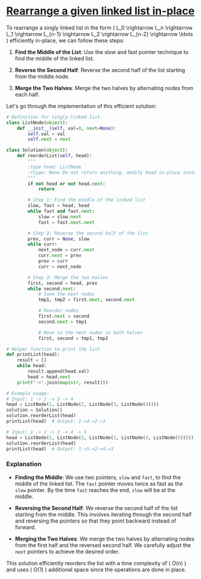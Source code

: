 # [Rearrange a given linked list in-place](https://www.geeksforgeeks.org/rearrange-a-given-linked-list-in-place/)

To rearrange a singly linked list in the form \( L_0 \rightarrow L_n \rightarrow L_1 \rightarrow L_{n-1} \rightarrow L_2 \rightarrow L_{n-2} \rightarrow \ldots \) efficiently in-place, we can follow these steps:

1. **Find the Middle of the List**: Use the slow and fast pointer technique to find the middle of the linked list.

2. **Reverse the Second Half**: Reverse the second half of the list starting from the middle node.

3. **Merge the Two Halves**: Merge the two halves by alternating nodes from each half.

Let's go through the implementation of this efficient solution:

```python
# Definition for singly-linked list.
class ListNode(object):
    def __init__(self, val=0, next=None):
        self.val = val
        self.next = next

class Solution(object):
    def reorderList(self, head):
        """
        :type head: ListNode
        :rtype: None Do not return anything, modify head in-place instead.
        """
        if not head or not head.next:
            return

        # Step 1: Find the middle of the linked list
        slow, fast = head, head
        while fast and fast.next:
            slow = slow.next
            fast = fast.next.next

        # Step 2: Reverse the second half of the list
        prev, curr = None, slow
        while curr:
            next_node = curr.next
            curr.next = prev
            prev = curr
            curr = next_node

        # Step 3: Merge the two halves
        first, second = head, prev
        while second.next:
            # Save the next nodes
            tmp1, tmp2 = first.next, second.next

            # Reorder nodes
            first.next = second
            second.next = tmp1

            # Move to the next nodes in both halves
            first, second = tmp1, tmp2

# Helper function to print the list
def printList(head):
    result = []
    while head:
        result.append(head.val)
        head = head.next
    print("->".join(map(str, result)))

# Example usage:
# Input: 1 -> 2 -> 3 -> 4
head = ListNode(1, ListNode(2, ListNode(3, ListNode(4))))
solution = Solution()
solution.reorderList(head)
printList(head)  # Output: 1->4->2->3

# Input: 1 -> 2 -> 3 -> 4 -> 5
head = ListNode(1, ListNode(2, ListNode(3, ListNode(4, ListNode(5)))))
solution.reorderList(head)
printList(head)  # Output: 1->5->2->4->3
```

### Explanation

- **Finding the Middle**: We use two pointers, `slow` and `fast`, to find the middle of the linked list. The `fast` pointer moves twice as fast as the `slow` pointer. By the time `fast` reaches the end, `slow` will be at the middle.

- **Reversing the Second Half**: We reverse the second half of the list starting from the middle. This involves iterating through the second half and reversing the pointers so that they point backward instead of forward.

- **Merging the Two Halves**: We merge the two halves by alternating nodes from the first half and the reversed second half. We carefully adjust the `next` pointers to achieve the desired order.

This solution efficiently reorders the list with a time complexity of \( O(n) \) and uses \( O(1) \) additional space since the operations are done in place.
